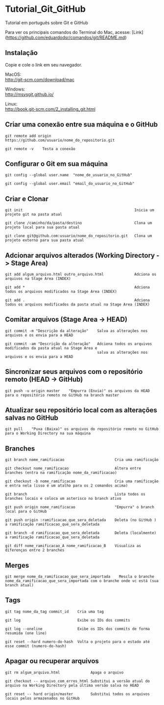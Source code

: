 Tutorial_Git_GitHub
===================

Tutorial em português sobre Git e GitHub

Para ver os principais comandos do Terminal do Mac, acesse:
[Link] (https://github.com/eduardodsr/comandos/git/README.md)

Instalação
---------------------------------------------- 

Copie e cole o link em seu navegador.  

MacOS:  
http://git-scm.com/download/mac  

Windows:  
http://msysgit.github.io/  

Linux:  
http://book.git-scm.com/2_installing_git.html  

Criar uma conexão entre sua máquina e o GitHub
----------------------------------------------
```
git remote add origin https://github.com/usuario/nome_do_repositorio.git

git remote -v    Testa a conexão
```

Configurar o Git em sua máquina 
-------------------------------
```
git config --global user.name  "nome_de_usuario_no_GitHub"

git config --global user.email "email_do_usuario_no_GitHub"
```

Criar e Clonar
--------------
```
git init                                                   Inicia um projeto git na pasta atual

git clone /caminho/da/pasta/destino                        Clona um projeto local para sua pasta atual

git clone git@github.com:usuario/nome_do_repositorio.git   Clona um projeto externo para sua pasta atual
```

Adcionar arquivos alterados (Working Directory -> Stage Area)
-------------------------------------------------------------
```
git add algum_arquivo.html outro_arquivo.html              Adciona os arquivos na Stage Area (INDEX)

git add *                                                  Adciona todos os arquivos modificados na Stage Area (INDEX)

git add .                                                  Adciona todos os arquivos modificados da pasta atual na Stage Area (INDEX)
```

Comitar arquivos (Stage Area -> HEAD)
--------------
```
git commit -m "Descrição da alteração"    Salva as alterações nos arquivos e os envia para a HEAD

git commit -am "Descrição da alteração"   Adciona todos os arquivos modificados da pasta atual na Stage Area e
                                          salva as alterações nos arquivos e os envia para a HEAD
```

Sincronizar seus arquivos com o repositório remoto (HEAD -> GitHub)
-----------
```
git push -u origin master    "Empurra (Envia)" os arquivos da HEAD para o repositório remoto no GitHub na branch master
```

Atualizar seu repositório local com as alterações salvas no GitHub
------------------------------------------------------------------
```
git pull    "Puxa (Baixa)" os arquivos do repositório remoto no GitHub para o Working Directory na sua máquina 
```

Branches
--------
```
git branch nome_ramificacao                       Cria uma ramificação

git checkout nome_ramificacao                     Altera entre branches (entra na ramificação nome_da_ramificacao)

git checkout -b nome_ramificacao                  Cria uma ramificação e entra nela (isso é um atalho para os 2 comandos acima)

git branch                                        Lista todos os branches locais e coloca um asterisco no branch ativo

git push origin nome_ramificacao                  "Empurra" o branch local para o GitHub

git push origin :ramificacao_que_sera_deletada    Deleta (no GitHub ) a ramificação ramificacao_que_sera_deletada

git branch -d ramificacao_que_sera_deletada       Deleta (localmente) a ramificação ramificacao_que_sera_deletada

git diff nome_ramificacao_A nome_ramificacao_B    Visualiza as diferenças entre 2 branches
```

Merges
------
```
git merge nome_da_ramificacao_que_sera_importada    Mescla o branche nome_da_ramificacao_que_sera_importada com o branche onde vc está (sua branch atual)
```

Tags
----
```
git tag nome_da_tag commit_id    Cria uma tag

git log                          Exibe os IDs dos commits

git log --oneline                Exibe os IDs dos commits de forma resumida (one line)

git reset --hard numero-do-hash  Volta o projeto para o estado até esse commit (numero-do-hash)
```

Apagar ou recuperar arquivos
----------------------------
```
git rm algum_arquivo.html              Apaga o arquivo

git checkout -- arquivo_com_erros_html Substitui a versão atual do arquivo na Working Directory pela última versão salva no HEAD

git reset -- hard origin/master        Substitui todos os arquivos locais pelos armazenados no GitHub 
```
